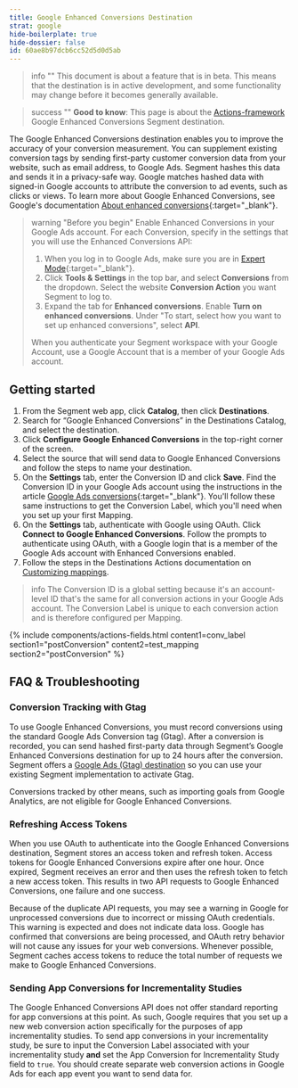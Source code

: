 ```yaml
---
title: Google Enhanced Conversions Destination
strat: google
hide-boilerplate: true
hide-dossier: false
id: 60ae8b97dcb6cc52d5d0d5ab
---
```


> info ""
> This document is about a feature that is in beta. This means that the destination is in active development, and some functionality may change before it becomes generally available.

> success ""
> **Good to know**: This page is about the [Actions-framework](/docs/connections/destinations/actions/) Google Enhanced Conversions Segment destination. 


The Google Enhanced Conversions destination enables you to improve the accuracy of your conversion measurement. You can supplement existing conversion tags by sending first-party customer conversion data from your website, such as email address, to Google Ads. Segment hashes this data and sends it in a privacy-safe way. Google matches hashed data with signed-in Google accounts to attribute the conversion to ad events, such as clicks or views. To learn more about Google Enhanced Conversions, see Google's documentation [About enhanced conversions](https://support.google.com/google-ads/answer/9888656?hl=en-GB){:target="_blank"}.

> warning "Before you begin"
> Enable Enhanced Conversions in your Google Ads account. For each Conversion, specify in the settings that you will use the Enhanced Conversions API:
> 1.  When you log in to Google Ads, make sure you are in [Expert Mode](https://support.google.com/google-ads/answer/9520605?hl=en){:target="_blank"}.
> 2. Click **Tools & Settings** in the top bar, and select **Conversions** from the dropdown. Select the website **Conversion Action** you want Segment to log to.
> 3. Expand the tab for **Enhanced conversions**. Enable **Turn on enhanced conversions**. Under "To start, select how you want to set up enhanced conversions", select **API**.
> 
> When you authenticate your Segment workspace with your Google Account, use a Google Account that is a member of your Google Ads account.

## Getting started
1. From the Segment web app, click **Catalog**, then click **Destinations**.
2. Search for “Google Enhanced Conversions” in the Destinations Catalog, and select the destination.
3. Click **Configure Google Enhanced Conversions** in the top-right corner of the screen.
4. Select the source that will send data to Google Enhanced Conversions and follow the steps to name your destination.
5. On the **Settings** tab, enter the Conversion ID and click **Save**. Find the Conversion ID in your Google Ads account using the instructions in the article [Google Ads conversions](https://support.google.com/tagmanager/answer/6105160?hl=en){:target="_blank"}. You'll follow these same instructions to get the Conversion Label, which you'll need when you set up your first Mapping.
6. On the **Settings** tab, authenticate with Google using OAuth. Click **Connect to Google Enhanced Conversions**. Follow the prompts to authenticate using OAuth, with a Google login that is a member of the Google Ads account with Enhanced Conversions enabled.
7. Follow the steps in the Destinations Actions documentation on [Customizing mappings](/docs/connections/destinations/actions/#customizing-mappings).

> info
> The Conversion ID is a global setting because it's an account-level ID that's the same for all conversion actions in your Google Ads account. The Conversion Label is unique to each conversion action and is therefore configured per Mapping.

{% include components/actions-fields.html content1=conv_label section1="postConversion" content2=test_mapping section2="postConversion" %}

## FAQ & Troubleshooting

### Conversion Tracking with Gtag

To use Google Enhanced Conversions, you must record conversions using the standard Google Ads Conversion tag (Gtag). After a conversion is recorded, you can send hashed first-party data through Segment’s Google Enhanced Conversions destination for up to 24 hours after the conversion. Segment offers a [Google Ads (Gtag) destination](/docs/connections/destinations/catalog/google-ads-gtag/) so you can use your existing Segment implementation to activate Gtag.

Conversions tracked by other means, such as importing goals from Google Analytics, are not eligible for Google Enhanced Conversions.

### Refreshing Access Tokens

When you use OAuth to authenticate into the Google Enhanced Conversions destination, Segment stores an access token and refresh token. Access tokens for Google Enhanced Conversions expire after one hour. Once expired, Segment receives an error and then uses the refresh token to fetch a new access token. This results in two API requests to Google Enhanced Conversions, one failure and one success.

Because of the duplicate API requests, you may see a warning in Google for unprocessed conversions due to incorrect or missing OAuth credentials. This warning is expected and does not indicate data loss. Google has confirmed that conversions are being processed, and OAuth retry behavior will not cause any issues for your web conversions. Whenever possible, Segment caches access tokens to reduce the total number of requests we make to Google Enhanced Conversions.

### Sending App Conversions for Incrementality Studies

The Google Enhanced Conversions API does not offer standard reporting for app conversions at this point. As such, Google requires that you set up a new web conversion action specifically for the purposes of app incrementality studies. To send app conversions in your incrementality study, be sure to input the Conversion Label associated with your incrementality study **and** set the App Conversion for Incrementality Study field to `true`. You should create separate web conversion actions in Google Ads for each app event you want to send data for.
